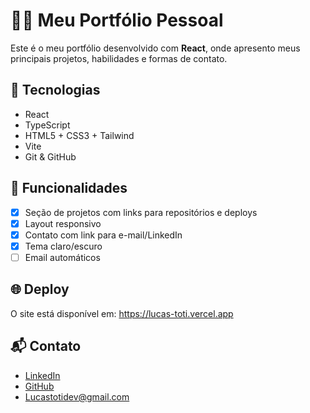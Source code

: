# 🧑‍💻 Meu Portfólio Pessoal

Este é o meu portfólio desenvolvido com **React**, onde apresento meus principais projetos, habilidades e formas de contato.

## 🚀 Tecnologias

- React
- TypeScript
- HTML5 + CSS3 + Tailwind
- Vite
- Git & GitHub

## 📸 Funcionalidades

- [x] Seção de projetos com links para repositórios e deploys
- [x] Layout responsivo
- [x] Contato com link para e-mail/LinkedIn
- [x] Tema claro/escuro
- [ ] Email automáticos

## 🌐 Deploy

O site está disponível em: https://lucas-toti.vercel.app

## 📬 Contato

- [LinkedIn](https://www.linkedin.com/in/LcsToti/) <br/>
- [GitHub](https://github.com/LcsToti/) <br/>
- Lucastotidev@gmail.com
